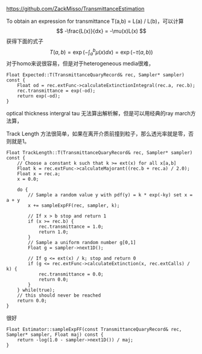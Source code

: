 https://github.com/ZackMisso/TransmittanceEstimation

To obtain an expression for transmittance T(a,b) = L(a)  / L(b)，可以计算
$$
-\frac{L(x)}{dx} = -\mu(x)L(x)
$$
获得下面的式子
$$
T(a,b) = \exp(-\int_{a}^b \mu(x)dx) = \exp(-\tau(a,b))
$$
对于homo来说很容易，但是对于heterogeneous media很难，

```
Float Expected::T(TransmittanceQuaryRecord& rec, Sampler* sampler) const {
    Float od = rec.extFunc->calculateExtinctionIntegral(rec.a, rec.b);
    rec.transmittance = exp(-od);
    return exp(-od);
}
```

optical thickness intergral tau 无法算出解析解，但是可以用经典的ray march方法算，

Track Length 方法很简单，如果在离开介质前撞到粒子，那么透光率就是零，否则就是1。

```
Float TrackLength::T(TransmittanceQuaryRecord& rec, Sampler* sampler) const {
    // Choose a constant k such that k >= ext(x) for all x[a,b]
    Float k = rec.extFunc->calculateMajorant((rec.b + rec.a) / 2.0);
    Float x = rec.a;
    x = 0.0;

    do {
        // Sample a random value y with pdf(y) = k * exp(-ky) set x = a + y
        x += sampleExpFF(rec, sampler, k);

        // If x > b stop and return 1
        if (x >= rec.b) {
            rec.transmittance = 1.0;
            return 1.0;
        }
        // Sample a uniform random number g[0,1]
        Float g = sampler->next1D();

        // If g <= ext(x) / k; stop and return 0
        if (g <= rec.extFunc->calculateExtinction(x, rec.extCalls) / k) {
            rec.transmittance = 0.0;
            return 0.0;
        }
    } while(true);
    // this should never be reached
    return 0.0;
}
```

很好

```
Float Estimator::sampleExpFF(const TransmittanceQuaryRecord& rec, Sampler* sampler, Float maj) const {
    return -log(1.0 - sampler->next1D()) / maj;
}
```

